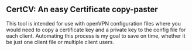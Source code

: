 ## CertCV: An easy Certificate copy-paster

This tool is intended for use with openVPN configuration files where you would need to copy a certificate key and a private key to the config file for each client. Automating this process is my goal to save on time, whether it be just one client file or multiple client users.
